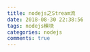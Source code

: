 ```yaml
---
title: nodejs之Stream流
date: 2018-08-30 22:38:56
tags: nodejs模块
categories: nodejs
comments: true
---
```

